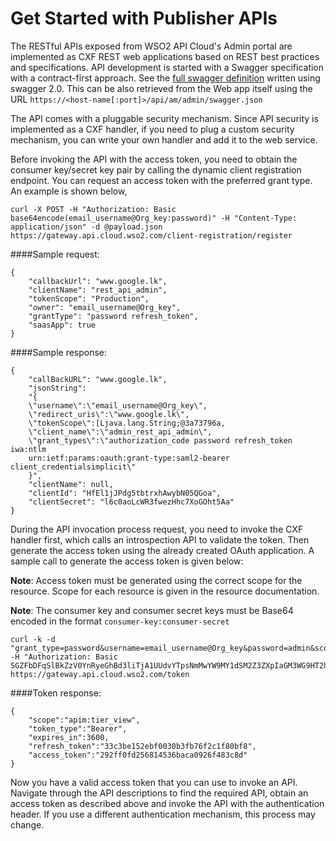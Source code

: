 # Get Started with Publisher APIs

The RESTful APIs exposed from WSO2 API Cloud's Admin portal are implemented as CXF REST web applications based on REST best practices and specifications. API development is started with a Swagger specification with a contract-first approach. See the [full swagger definition](https://github.com/wso2/docs-cloud/blob/master/en/docs/management-apis/restapis/admin-v1.yaml) written using swagger 2.0. This can be also retrieved from the Web app itself using the URL `https://<host-name[:port]>/api/am/admin/swagger.json`


The API comes with a pluggable security mechanism. Since API security is implemented as a CXF handler, if you need to plug a custom security mechanism, you can write your own handler and add it to the web service.

Before invoking the API with the access token, you need to obtain the consumer key/secret key pair by calling the dynamic client registration endpoint. You can request an access token with the preferred grant type. An example is shown below,

```
curl -X POST -H "Authorization: Basic base64encode(email_username@Org_key:password)" -H "Content-Type: application/json" -d @payload.json https://gateway.api.cloud.wso2.com/client-registration/register

```

####Sample request:

```
{
    "callbackUrl": "www.google.lk",
    "clientName": "rest_api_admin",
    "tokenScope": "Production",
    "owner": "email_username@Org_key",
    "grantType": "password refresh_token",
    "saasApp": true
}
```

####Sample response:

```
{
    "callBackURL": "www.google.lk",
    "jsonString":
    "{
    \"username\":\"email_username@Org_key\",
    \"redirect_uris\":\"www.google.lk\",
    \"tokenScope\":[Ljava.lang.String;@3a73796a,
    \"client_name\":\"admin_rest_api_admin\",
    \"grant_types\":\"authorization_code password refresh_token iwa:ntlm
    urn:ietf:params:oauth:grant-type:saml2-bearer client_credentialsimplicit\"
    }",
    "clientName": null,
    "clientId": "HfEl1jJPdg5tbtrxhAwybN05QGoa",
    "clientSecret": "l6c0aoLcWR3fwezHhc7XoGOht5Aa"
}
```

During the API invocation process request, you need to invoke the CXF handler first, which calls an introspection API to validate the token. Then generate the access token using the already created OAuth application. A sample call to generate the access token is given below:

**Note**: Access token must be generated using the correct scope for the resource. Scope for each resource is given in the resource documentation.

**Note**: The consumer key and consumer secret keys must be Base64 encoded in the format `consumer-key:consumer-secret`

```
curl -k -d "grant_type=password&username=email_username@Org_key&password=admin&scope=apim:tier_view" -H "Authorization: Basic SGZFbDFqSlBkZzV0YnRyeGhBd3liTjA1UUdvYTpsNmMwYW9MY1dSM2Z3ZXpIaGM3WG9HT2h0NUFh" https://gateway.api.cloud.wso2.com/token
```

####Token response:

```
{
    "scope":"apim:tier_view",
    "token_type":"Bearer",
    "expires_in":3600,
    "refresh_token":"33c3be152ebf0030b3fb76f2c1f80bf8",
    "access_token":"292ff0fd256814536baca0926f483c8d"
}
```

Now you have a valid access token that you can use to invoke an API. Navigate through the API descriptions to find the required API, obtain an access token as described above and invoke the API with the authentication header. If you use a different authentication mechanism, this process may change.


